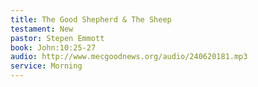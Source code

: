 ```yaml
---
title: The Good Shepherd & The Sheep
testament: New
pastor: Stepen Emmott
book: John:10:25-27
audio: http://www.mecgoodnews.org/audio/240620181.mp3
service: Morning
---
```

